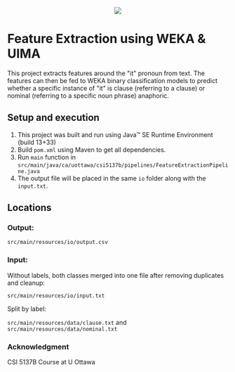 <p align="center">
  <a href="https://github.com/micophilip/feature-extractor/blob/master/LICENSE" alt="License">
    <img src=https://img.shields.io/apm/l/vim-mode?style=flat-square/>
  </a>
</p>

# Feature Extraction using WEKA & UIMA

This project extracts features around the "it" pronoun from text.
The features can then be fed to WEKA binary classification models to predict
whether a specific instance of "it" is clause (referring to a clause) or nominal
(referring to a specific noun phrase) anaphoric.

## Setup and execution

1. This project was built and run using Java&trade; SE Runtime Environment (build 13+33)
2. Build `pom.xml` using Maven to get all dependencies.
3. Run `main` function in `src/main/java/ca/uottawa/csi5137b/pipelines/FeatureExtractionPipeline.java`
4. The output file will be placed in the same `io` folder along with the `input.txt`.

## Locations

### Output:

`src/main/resources/io/output.csv`

### Input:

Without labels, both classes merged into one file after removing duplicates and cleanup:

`src/main/resources/io/input.txt`

Split by label:

`src/main/resources/data/clause.txt` and `src/main/resources/data/nominal.txt`

### Acknowledgment

CSI 5137B Course at U Ottawa